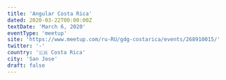 ```yaml
---
title: 'Angular Costa Rica'
dated: 2020-03-22T00:00:00Z
textDate: 'March 6, 2020'
eventType: 'meetup'
site: 'https://www.meetup.com/ru-RU/gdg-costarica/events/268910015/'
twitter: '-'
country: '🇨🇷 Costa Rica'
city: 'San Jose'
draft: false
---
```

